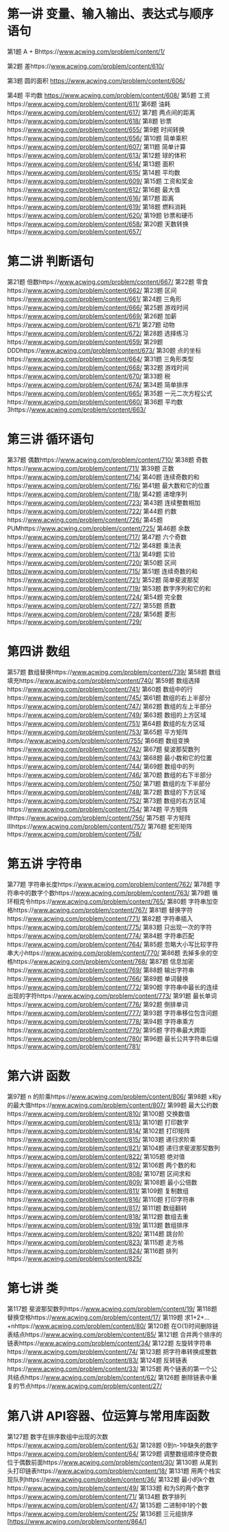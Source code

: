 # 第一讲 变量、输入输出、表达式与顺序语句

第1题 A + Bhttps://www.acwing.com/problem/content/1/

第2题 差https://www.acwing.com/problem/content/610/

第3题 圆的面积 https://www.acwing.com/problem/content/606/

第4题 平均数 https://www.acwing.com/problem/content/608/
第5题 工资https://www.acwing.com/problem/content/611/
第6题 油耗https://www.acwing.com/problem/content/617/
第7题 两点间的距离https://www.acwing.com/problem/content/618/
第8题 钞票https://www.acwing.com/problem/content/655/
第9题 时间转换https://www.acwing.com/problem/content/656/
第10题 简单乘积https://www.acwing.com/problem/content/607/
第11题 简单计算https://www.acwing.com/problem/content/613/
第12题 球的体积https://www.acwing.com/problem/content/614/
第13题 面积https://www.acwing.com/problem/content/615/
第14题 平均数https://www.acwing.com/problem/content/609/
第15题 工资和奖金https://www.acwing.com/problem/content/612/
第16题 最大值https://www.acwing.com/problem/content/616/
第17题 距离https://www.acwing.com/problem/content/619/
第18题 燃料消耗https://www.acwing.com/problem/content/620/
第19题 钞票和硬币https://www.acwing.com/problem/content/658/
第20题 天数转换https://www.acwing.com/problem/content/657/

# 第二讲 判断语句

第21题 倍数https://www.acwing.com/problem/content/667/
第22题 零食https://www.acwing.com/problem/content/662/
第23题 区间https://www.acwing.com/problem/content/661/
第24题 三角形https://www.acwing.com/problem/content/666/
第25题 游戏时间https://www.acwing.com/problem/content/669/
第26题 加薪https://www.acwing.com/problem/content/671/
第27题 动物https://www.acwing.com/problem/content/672/
第28题 选择练习https://www.acwing.com/problem/content/659/
第29题 DDDhttps://www.acwing.com/problem/content/673/
第30题 点的坐标https://www.acwing.com/problem/content/664/
第31题 三角形类型https://www.acwing.com/problem/content/668/
第32题 游戏时间https://www.acwing.com/problem/content/670/
第33题 税https://www.acwing.com/problem/content/674/
第34题 简单排序https://www.acwing.com/problem/content/665/
第35题 一元二次方程公式https://www.acwing.com/problem/content/660/
第36题 平均数3https://www.acwing.com/problem/content/663/

# 第三讲 循环语句

第37题 偶数https://www.acwing.com/problem/content/710/
第38题 奇数https://www.acwing.com/problem/content/711/
第39题 正数https://www.acwing.com/problem/content/714/
第40题 连续奇数的和https://www.acwing.com/problem/content/716/
第41题 最大数和它的位置https://www.acwing.com/problem/content/718/
第42题 递增序列https://www.acwing.com/problem/content/723/
第43题 连续整数相加https://www.acwing.com/problem/content/722/
第44题 约数https://www.acwing.com/problem/content/726/
第45题 PUMhttps://www.acwing.com/problem/content/725/
第46题 余数https://www.acwing.com/problem/content/717/
第47题 六个奇数https://www.acwing.com/problem/content/712/
第48题 乘法表https://www.acwing.com/problem/content/713/
第49题 实验https://www.acwing.com/problem/content/720/
第50题 区间 https://www.acwing.com/problem/content/715/
第51题 连续奇数的和https://www.acwing.com/problem/content/721/
第52题 简单斐波那契https://www.acwing.com/problem/content/719/
第53题 数字序列和它的和https://www.acwing.com/problem/content/724/
第54题 完全数https://www.acwing.com/problem/content/727/
第55题 质数https://www.acwing.com/problem/content/728/
第56题 菱形https://www.acwing.com/problem/content/729/

# 第四讲 数组

第57题 数组替换https://www.acwing.com/problem/content/739/
第58题 数组填充https://www.acwing.com/problem/content/740/
第59题 数组选择https://www.acwing.com/problem/content/741/
第60题 数组中的行https://www.acwing.com/problem/content/745/
第61题 数组的右上半部分https://www.acwing.com/problem/content/747/
第62题 数组的左上半部分https://www.acwing.com/problem/content/749/
第63题 数组的上方区域https://www.acwing.com/problem/content/751/
第64题 数组的左方区域https://www.acwing.com/problem/content/753/
第65题 平方矩阵 Ihttps://www.acwing.com/problem/content/755/
第66题 数组变换https://www.acwing.com/problem/content/742/
第67题 斐波那契数列https://www.acwing.com/problem/content/743/
第68题 最小数和它的位置https://www.acwing.com/problem/content/744/
第69题 数组中的列https://www.acwing.com/problem/content/746/
第70题 数组的右下半部分https://www.acwing.com/problem/content/750/
第71题 数组的左下半部分https://www.acwing.com/problem/content/748/
第72题 数组的下方区域https://www.acwing.com/problem/content/752/
第73题 数组的右方区域https://www.acwing.com/problem/content/754/
第74题 平方矩阵 IIhttps://www.acwing.com/problem/content/756/
第75题 平方矩阵 IIIhttps://www.acwing.com/problem/content/757/
第76题 蛇形矩阵https://www.acwing.com/problem/content/758/

# 第五讲 字符串

第77题 字符串长度https://www.acwing.com/problem/content/762/
第78题 字符串中的数字个数https://www.acwing.com/problem/content/763/
第79题 循环相克令https://www.acwing.com/problem/content/765/
第80题 字符串加空格https://www.acwing.com/problem/content/767/
第81题 替换字符https://www.acwing.com/problem/content/771/
第82题 字符串插入https://www.acwing.com/problem/content/775/
第83题 只出现一次的字符https://www.acwing.com/problem/content/774/
第84题 字符串匹配https://www.acwing.com/problem/content/764/
第85题 忽略大小写比较字符串大小https://www.acwing.com/problem/content/770/
第86题 去掉多余的空格https://www.acwing.com/problem/content/768/
第87题 信息加密https://www.acwing.com/problem/content/769/
第88题 输出字符串https://www.acwing.com/problem/content/766/
第89题 单词替换https://www.acwing.com/problem/content/772/
第90题 字符串中最长的连续出现的字符https://www.acwing.com/problem/content/773/
第91题 最长单词https://www.acwing.com/problem/content/776/
第92题 倒排单词https://www.acwing.com/problem/content/777/
第93题 字符串移位包含问题https://www.acwing.com/problem/content/778/
第94题 字符串乘方https://www.acwing.com/problem/content/779/
第95题 字符串最大跨距https://www.acwing.com/problem/content/780/
第96题 最长公共字符串后缀https://www.acwing.com/problem/content/781/

# 第六讲 函数

第97题 n 的阶乘https://www.acwing.com/problem/content/806/
第98题 x和y的最大值https://www.acwing.com/problem/content/807/
第99题 最大公约数https://www.acwing.com/problem/content/810/
第100题 交换数值https://www.acwing.com/problem/content/813/
第101题 打印数字https://www.acwing.com/problem/content/814/
第102题 打印矩阵https://www.acwing.com/problem/content/815/
第103题 递归求阶乘https://www.acwing.com/problem/content/821/
第104题 递归求斐波那契数列https://www.acwing.com/problem/content/822/
第105题 绝对值https://www.acwing.com/problem/content/812/
第106题 两个数的和https://www.acwing.com/problem/content/808/
第107题 区间求和https://www.acwing.com/problem/content/809/
第108题 最小公倍数https://www.acwing.com/problem/content/811/
第109题 复制数组https://www.acwing.com/problem/content/816/
第110题 打印字符串https://www.acwing.com/problem/content/817/
第111题 数组翻转https://www.acwing.com/problem/content/818/
第112题 数组去重https://www.acwing.com/problem/content/819/
第113题 数组排序https://www.acwing.com/problem/content/820/
第114题 跳台阶https://www.acwing.com/problem/content/823/
第115题 走方格https://www.acwing.com/problem/content/824/
第116题 排列https://www.acwing.com/problem/content/825/

# 第七讲 类

第117题 斐波那契数列https://www.acwing.com/problem/content/19/
第118题 替换空格https://www.acwing.com/problem/content/17/
第119题 求1+2+…+nhttps://www.acwing.com/problem/content/80/
第120题 在O(1)时间删除链表结点https://www.acwing.com/problem/content/85/
第121题 合并两个排序的链表https://www.acwing.com/problem/content/34/
第122题 左旋转字符串https://www.acwing.com/problem/content/74/
第123题 把字符串转换成整数https://www.acwing.com/problem/content/83/
第124题 反转链表https://www.acwing.com/problem/content/33/
第125题 两个链表的第一个公共结点https://www.acwing.com/problem/content/62/
第126题 删除链表中重复的节点https://www.acwing.com/problem/content/27/

# 第八讲 API容器、位运算与常用库函数

第127题 数字在排序数组中出现的次数https://www.acwing.com/problem/content/63/
第128题 0到n-1中缺失的数字https://www.acwing.com/problem/content/64/
第129题 调整数组顺序使奇数位于偶数前面https://www.acwing.com/problem/content/30/
第130题 从尾到头打印链表https://www.acwing.com/problem/content/18/
第131题 用两个栈实现队列https://www.acwing.com/problem/content/36/
第132题 最小的k个数https://www.acwing.com/problem/content/49/
第133题 和为S的两个数字https://www.acwing.com/problem/content/71/
第134题 数字排列https://www.acwing.com/problem/content/47/
第135题 二进制中1的个数https://www.acwing.com/problem/content/25/
第136题 三元组排序[https://www.acwing.com/problem/content/864/]